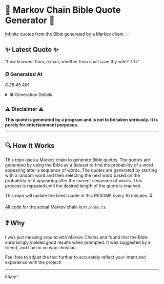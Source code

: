 # 📖 Markov Chain Bible Quote Generator 📖

Infinite quotes from the Bible generated by a Markov chain. ✨

## ✨ Latest Quote ✨
"how knowest thou, o man, whether thou shalt save thy wife? 7:17"

### ⏰ Generated At
*8:26:45 AM*

<details>
    <summary>🛠️ Generation Details</summary>
    <p>
        <strong>🌱 Seed:</strong> how<br>
        <strong>🔄 Iterations:</strong> 11<br>
        <strong>📜 Context History:</strong><br>[ how ]: knowest<br>[ how, knowest ]: thou,<br>[ how, knowest, thou, ]: o<br>[ how, knowest, thou,, o ]: man,<br>[ how, knowest, thou,, o, man, ]: whether<br>[ how, knowest, thou,, o, man,, whether ]: thou<br>[ knowest, thou,, o, man,, whether, thou ]: shalt<br>[ thou,, o, man,, whether, thou, shalt ]: save<br>[ o, man,, whether, thou, shalt, save ]: thy<br>[ man,, whether, thou, shalt, save, thy ]: wife?<br>[ whether, thou, shalt, save, thy, wife? ]: 7:17<br>
    </p>
</details>

### ⚠️ Disclaimer ⚠️
**This quote is generated by a program and is not to be taken seriously. It is purely for entertainment purposes.**

---

## 🔍 How It Works

This repo uses a Markov chain to generate Bible quotes. The quotes are generated by using the Bible as a dataset to find the probability of a word appearing after a sequence of words. The quotes are generated by starting with a random word and then selecting the next word based on the probability of it appearing after the current sequence of words. This process is repeated until the desired length of the quote is reached.

This repo will update the latest quote in this README every 10 minutes. ⏳

All code for the actual Markov chain is in `index.ts`.

## ❓ Why

I was just messing around with Markov Chains and found that the Bible surprisingly yielded good results when prompted. 
It was suggested by a friend, and I am in no way christian.

Feel free to adjust the text further to accurately reflect your intent and experience with the project!

---

*Enjoy*✨
